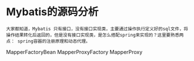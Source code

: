 # Mybatis的源码分析


	大家都知道，Mybatis 只有接口，没有接口实现类，主要通过操作执行定义好的sql文件，将操作结果转化后返回的，但是没有接口实现类，是怎么搭配spring来实现的？这里要熟悉两点： spring容器的注册原理和动态代理。

MapperFactoryBean MapperProxyFactory  MapperProxy